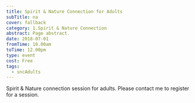 ```yaml
---
title: Spirit & Nature Connection for Adults
subTitle: na
cover: fallback
category: 1.Spirit & Nature Connection
abstract: Page abstract.
date: 2018-07-01
fromTime: 10.00am
toTime: 12.00pm
type: event
cost: Free
tags:
  - sncAdults
---
```


Spirit & Nature connection session for adults. Please contact me to register for a session.

